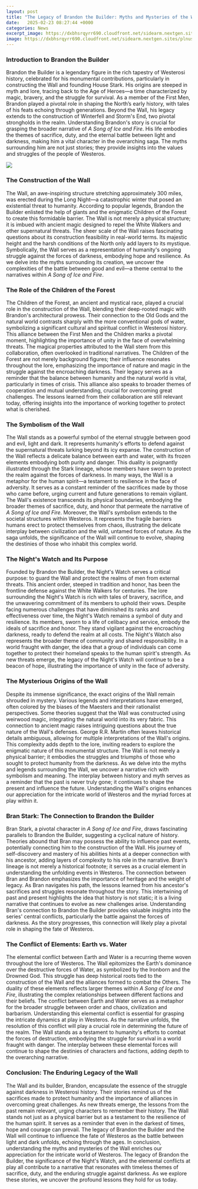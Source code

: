 ```yaml
---
layout: post
title: "The Legacy of Brandon the Builder: Myths and Mysteries of the Wall"
date:   2025-02-23 08:27:44 +0000
categories: News
excerpt_image: https://dxbhsrqyrr690.cloudfront.net/sidearm.nextgen.sites/plnusealions.com/images/responsive_2023/default_image.png
image: https://dxbhsrqyrr690.cloudfront.net/sidearm.nextgen.sites/plnusealions.com/images/responsive_2023/default_image.png
---
```


### Introduction to Brandon the Builder
Brandon the Builder is a legendary figure in the rich tapestry of Westerosi history, celebrated for his monumental contributions, particularly in constructing the Wall and founding House Stark. His origins are steeped in myth and lore, tracing back to the Age of Heroes—a time characterized by magic, bravery, and the struggle for survival. As a member of the First Men, Brandon played a pivotal role in shaping the North’s early history, with tales of his feats echoing through generations.
Beyond the Wall, his legacy extends to the construction of Winterfell and Storm's End, two pivotal strongholds in the realm. Understanding Brandon's story is crucial for grasping the broader narrative of *A Song of Ice and Fire*. His life embodies the themes of sacrifice, duty, and the eternal battle between light and darkness, making him a vital character in the overarching saga. The myths surrounding him are not just stories; they provide insights into the values and struggles of the people of Westeros.

![](https://dxbhsrqyrr690.cloudfront.net/sidearm.nextgen.sites/plnusealions.com/images/responsive_2023/default_image.png)
### The Construction of the Wall
The Wall, an awe-inspiring structure stretching approximately 300 miles, was erected during the Long Night—a catastrophic winter that posed an existential threat to humanity. According to popular legends, Brandon the Builder enlisted the help of giants and the enigmatic Children of the Forest to create this formidable barrier. The Wall is not merely a physical structure; it is imbued with ancient magic designed to repel the White Walkers and other supernatural threats.
The sheer scale of the Wall raises fascinating questions about its construction feasibility in real-world terms. Its majestic height and the harsh conditions of the North only add layers to its mystique. Symbolically, the Wall serves as a representation of humanity's ongoing struggle against the forces of darkness, embodying hope and resilience. As we delve into the myths surrounding its creation, we uncover the complexities of the battle between good and evil—a theme central to the narratives within *A Song of Ice and Fire*.
### The Role of the Children of the Forest
The Children of the Forest, an ancient and mystical race, played a crucial role in the construction of the Wall, blending their deep-rooted magic with Brandon's architectural prowess. Their connection to the Old Gods and the natural world contrasts sharply with the more conventional gods of water, symbolizing a significant cultural and spiritual conflict in Westerosi history. This alliance between the First Men and the Children marks a pivotal moment, highlighting the importance of unity in the face of overwhelming threats.
The magical properties attributed to the Wall stem from this collaboration, often overlooked in traditional narratives. The Children of the Forest are not merely background figures; their influence resonates throughout the lore, emphasizing the importance of nature and magic in the struggle against the encroaching darkness. Their legacy serves as a reminder that the balance between humanity and the natural world is vital, particularly in times of crisis. 
This alliance also speaks to broader themes of cooperation and mutual understanding, crucial for overcoming great challenges. The lessons learned from their collaboration are still relevant today, offering insights into the importance of working together to protect what is cherished.
### The Symbolism of the Wall
The Wall stands as a powerful symbol of the eternal struggle between good and evil, light and dark. It represents humanity's efforts to defend against the supernatural threats lurking beyond its icy expanse. The construction of the Wall reflects a delicate balance between earth and water, with its frozen elements embodying both purity and danger. This duality is poignantly illustrated through the Stark lineage, whose members have sworn to protect the realm against the forces of darkness.
In many ways, the Wall is a metaphor for the human spirit—a testament to resilience in the face of adversity. It serves as a constant reminder of the sacrifices made by those who came before, urging current and future generations to remain vigilant. The Wall's existence transcends its physical boundaries, embodying the broader themes of sacrifice, duty, and honor that permeate the narrative of *A Song of Ice and Fire*.
Moreover, the Wall's symbolism extends to the societal structures within Westeros. It represents the fragile barriers humans erect to protect themselves from chaos, illustrating the delicate interplay between civilization and the wild, untamed forces of nature. As the saga unfolds, the significance of the Wall will continue to evolve, shaping the destinies of those who inhabit this complex world.
### The Night's Watch and Its Purpose
Founded by Brandon the Builder, the Night's Watch serves a critical purpose: to guard the Wall and protect the realms of men from external threats. This ancient order, steeped in tradition and honor, has been the frontline defense against the White Walkers for centuries. The lore surrounding the Night's Watch is rich with tales of bravery, sacrifice, and the unwavering commitment of its members to uphold their vows.
Despite facing numerous challenges that have diminished its ranks and effectiveness over time, the Night's Watch remains a symbol of duty and resilience. Its members, sworn to a life of celibacy and service, embody the ideals of sacrifice and honor. They stand vigilant against the encroaching darkness, ready to defend the realm at all costs.
The Night's Watch also represents the broader theme of community and shared responsibility. In a world fraught with danger, the idea that a group of individuals can come together to protect their homeland speaks to the human spirit's strength. As new threats emerge, the legacy of the Night's Watch will continue to be a beacon of hope, illustrating the importance of unity in the face of adversity.
### The Mysterious Origins of the Wall
Despite its immense significance, the exact origins of the Wall remain shrouded in mystery. Various legends and interpretations have emerged, often colored by the biases of the Maesters and their rationalist perspectives. Some theories suggest that the Wall was constructed using weirwood magic, integrating the natural world into its very fabric. This connection to ancient magic raises intriguing questions about the true nature of the Wall's defenses.
George R.R. Martin often leaves historical details ambiguous, allowing for multiple interpretations of the Wall's origins. This complexity adds depth to the lore, inviting readers to explore the enigmatic nature of this monumental structure. The Wall is not merely a physical barrier; it embodies the struggles and triumphs of those who sought to protect humanity from the darkness.
As we delve into the myths and legends surrounding the Wall, we uncover a narrative rich with symbolism and meaning. The interplay between history and myth serves as a reminder that the past is never truly gone; it continues to shape the present and influence the future. Understanding the Wall's origins enhances our appreciation for the intricate world of Westeros and the myriad forces at play within it.
### Bran Stark: The Connection to Brandon the Builder
Bran Stark, a pivotal character in *A Song of Ice and Fire*, draws fascinating parallels to Brandon the Builder, suggesting a cyclical nature of history. Theories abound that Bran may possess the ability to influence past events, potentially connecting him to the construction of the Wall. His journey of self-discovery and mastery of his abilities hints at a deeper connection with his ancestor, adding layers of complexity to his role in the narrative.
Bran's lineage is not merely a historical footnote; it serves as a crucial element in understanding the unfolding events in Westeros. The connection between Bran and Brandon emphasizes the importance of heritage and the weight of legacy. As Bran navigates his path, the lessons learned from his ancestor's sacrifices and struggles resonate throughout the story.
This intertwining of past and present highlights the idea that history is not static; it is a living narrative that continues to evolve as new challenges arise. Understanding Bran's connection to Brandon the Builder provides valuable insights into the series' central conflicts, particularly the battle against the forces of darkness. As the story progresses, this connection will likely play a pivotal role in shaping the fate of Westeros.
### The Conflict of Elements: Earth vs. Water
The elemental conflict between Earth and Water is a recurring theme woven throughout the lore of Westeros. The Wall epitomizes the Earth's dominance over the destructive forces of Water, as symbolized by the Ironborn and the Drowned God. This struggle has deep historical roots tied to the construction of the Wall and the alliances formed to combat the Others.
The duality of these elements reflects larger themes within *A Song of Ice and Fire*, illustrating the complex relationships between different factions and their beliefs. The conflict between Earth and Water serves as a metaphor for the broader struggle between order and chaos, civilization and barbarism. Understanding this elemental conflict is essential for grasping the intricate dynamics at play in Westeros.
As the narrative unfolds, the resolution of this conflict will play a crucial role in determining the future of the realm. The Wall stands as a testament to humanity's efforts to combat the forces of destruction, embodying the struggle for survival in a world fraught with danger. The interplay between these elemental forces will continue to shape the destinies of characters and factions, adding depth to the overarching narrative.
### Conclusion: The Enduring Legacy of the Wall
The Wall and its builder, Brandon, encapsulate the essence of the struggle against darkness in Westerosi history. Their stories remind us of the sacrifices made to protect humanity and the importance of alliances in overcoming great challenges. As new threats emerge, the lessons from the past remain relevant, urging characters to remember their history.
The Wall stands not just as a physical barrier but as a testament to the resilience of the human spirit. It serves as a reminder that even in the darkest of times, hope and courage can prevail. The legacy of Brandon the Builder and the Wall will continue to influence the fate of Westeros as the battle between light and dark unfolds, echoing through the ages.
In conclusion, understanding the myths and mysteries of the Wall enriches our appreciation for the intricate world of Westeros. The legacy of Brandon the Builder, the significance of the Night's Watch, and the elemental conflicts at play all contribute to a narrative that resonates with timeless themes of sacrifice, duty, and the enduring struggle against darkness. As we explore these stories, we uncover the profound lessons they hold for us today.